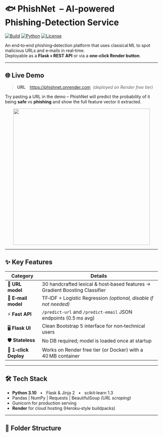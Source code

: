 # 🐟 PhishNet &nbsp;– AI‑powered Phishing‑Detection Service

[![Build](https://img.shields.io/badge/build-passing-brightgreen?style=flat-square)](#)
[![Python](https://img.shields.io/badge/python-3.10-blue?style=flat-square)](#)
[![License](https://img.shields.io/badge/license-MIT-purple?style=flat-square)](#)

An end‑to‑end phishing‑detection platform that uses classical ML to spot malicious URLs and e‑mails in real‑time.  
Deployable as a **Flask + REST API** or via a **one‑click Render button**.

---

## 🌐 Live Demo

> **URL** <https://phishnet.onrender.com> &nbsp;*(deployed on Render free tier)*  

Try pasting a URL in the demo – PhishNet will predict the probability of it being **safe** vs **phishing** and show the full feature vector it extracted.

<p align="center">
  <img src="docs/screenshot_url_check.png" width="450">
</p>

---

## ✨ Key Features

| Category | Details |
|----------|---------|
| 🔗 **URL model** | 30 handcrafted lexical & host‑based features → Gradient Boosting Classifier |
| 📧 **E‑mail model** | TF‑IDF + Logistic Regression *(optional, disable if not needed)* |
| ⚡ **Fast API** | `/predict‑url` and `/predict‑email` JSON endpoints (0.5 ms avg) |
| 🖥️ **Flask UI** | Clean Bootstrap 5 interface for non‑technical users |
| 🛡️ **Stateless** | No DB required; model is loaded once at startup |
| 🚀 **1‑click Deploy** | Works on Render free tier (or Docker) with a 40 MB container |

---

## 🛠 Tech Stack

* **Python 3.10**   •   Flask & Jinja 2   •   scikit‑learn 1.3  
* Pandas | NumPy | Requests | BeautifulSoup *(URL scraping)*  
* Gunicorn for production serving  
* **Render** for cloud hosting (Heroku‑style buildpacks)

---

## 📁 Folder Structure

